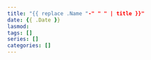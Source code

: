 ```yaml
---
title: "{{ replace .Name "-" " " | title }}"
date: {{ .Date }}
lasmod:
tags: []
series: []
categories: []
---
```

